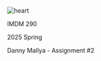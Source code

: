 ![heart](https://github.com/user-attachments/assets/f0c91918-60bf-4130-a0e5-c473b6071378)

IMDM 290 

2025 Spring

Danny Mallya - Assignment #2
